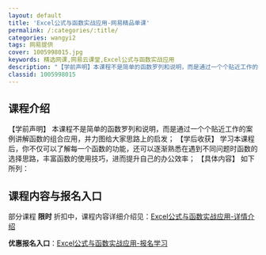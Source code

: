 ```yaml
---
layout: default
title: 'Excel公式与函数实战应用-网易精品单课'
permalink: /:categories/:title/
categories: wangyi2
tags: 网易提供
cover: 1005998015.jpg
keywords: 精选网课,网易云课堂,Excel公式与函数实战应用
description: "【学前声明】本课程不是简单的函数罗列和说明，而是通过一个个贴近工作的案例讲解函数的组合应用，并力图给大家思路上的启发；【学后收获】学习本课程后，你不仅可以了解每一个函数的功能，还可以逐渐熟悉"
classid: 1005998015
---
```


## 课程介绍

【学前声明】
本课程不是简单的函数罗列和说明，而是通过一个个贴近工作的案例讲解函数的组合应用，并力图给大家思路上的启发；
【学后收获】
学习本课程后，你不仅可以了解每一个函数的功能，还可以逐渐熟悉在遇到不同问题时函数的选择思路，丰富函数的使用技巧，进而提升自己的办公效率；
【具体内容】
如下所列：

## 课程内容与报名入口

部分课程 **限时** 折扣中，课程内容详细介绍见：[Excel公式与函数实战应用-详情介绍](https://study.163.com/course/introduction/1005998015.htm?share=1&shareId=1025206652&utm_campaign=share&utm_medium=iphoneShare&utm_source=&utm_u=1025206652)

**优惠报名入口**：[Excel公式与函数实战应用-报名学习](https://study.163.com/course/introduction/1005998015.htm?share=1&shareId=1025206652&utm_campaign=share&utm_medium=iphoneShare&utm_source=&utm_u=1025206652)

